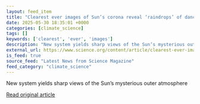 ```yaml
---
layout: feed_item
title: "Clearest ever images of Sun’s corona reveal ‘raindrops’ of dancing plasma"
date: 2025-05-30 18:35:01 +0000
categories: [climate_science]
tags: []
keywords: ['clearest', 'ever', 'images']
description: "New system yields sharp views of the Sun’s mysterious outer atmosphere"
external_url: https://www.science.org/content/article/clearest-ever-images-sun-s-corona-reveal-raindrops-dancing-plasma
is_feed: true
source_feed: "Latest News from Science Magazine"
feed_category: "climate_science"
---
```


New system yields sharp views of the Sun’s mysterious outer atmosphere

[Read original article](https://www.science.org/content/article/clearest-ever-images-sun-s-corona-reveal-raindrops-dancing-plasma)
